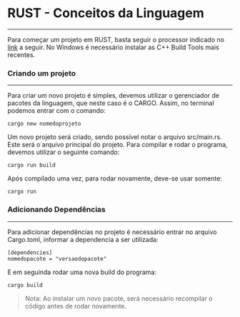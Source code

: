 # RUST - Conceitos da Linguagem

-----

Para começar um projeto em RUST, basta seguir o processor indicado no [link](https://www.rust-lang.org/learn/get-started) a seguir. No Windows é necessário instalar as C++ Build Tools mais recentes.

### Criando um projeto

-----

Para criar um novo projeto é simples, devemos utilizar o gerenciador de pacotes da linguagem, que neste caso é o CARGO. Assim, no terminal podemos entrar com o comando:

```
cargo new nomedoprojeto
```

Um novo projeto será criado, sendo possível notar o arquivo src/main.rs. Este será o arquivo principal do projeto. Para compilar e rodar o programa, devemos utilizar o seguinte comando:

```
cargo run build
```

Após compilado uma vez, para rodar novamente, deve-se usar somente:

```
cargo run
```

### Adicionando Dependências

-----

Para adicionar dependências no projeto é necessário entrar no arquivo Cargo.toml, informar a dependencia a ser utilizada:

```
[dependencies]
nomedopacote = "versaodopacote"
```

E em seguinda rodar uma nova build do programa:

```
cargo build
```

> Nota: Ao instalar um novo pacote, será necessário recompilar o código antes de rodar novamente.